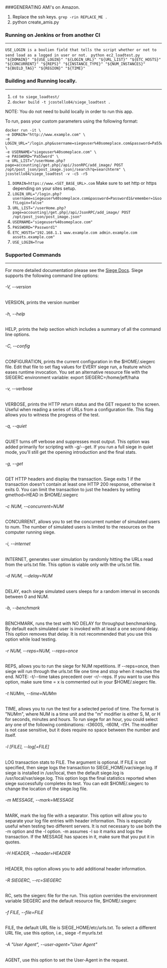 ###GENERATING AMI's on Amazon.
1. Replace the ssh keys. ```grep -rin REPLACE_ME .```
1. python create_amis.py 

### Running on Jenkins or from another CI
-----------------------------------------
```USE_LOGIN is a boolien field that tells the script whether or not to send load as a logged in user or not. ```
```python ec2_loadtest.py "${DOMAIN}" "${USE_LOGIN}" "${LOGIN_URL}" "${URL_LIST}" "${ETC_HOSTS}" "${CONCURRENT}" "${REPS}" "${INSTANCE_TYPE}" "${NUM_INSTANCES}" "${BUILD_TAG}" "${REGION}" "${TIME}"```


### Building and Running locally.
---------------------------
1. ```cd to siege_loadtest/```
2. ```docker build -t jcostello84/siege_loadtest .```

NOTE: You do not need to build locally in order to run this app. 

To run, pass your custom parameters using the following format:

```
docker run -it \
-e DOMAIN="http://www.example.com" \
-e LOGIN_URL="/login.php&username=siegeuser%40someplace.com&password=Pa55word" \
-e USERNAME="siegeuser%40someplace.com" \
-e PASSWORD="Pa55word" \
-e URL_LIST="/userHome.php?page=accounting|/get.php|/api/JsonRPC/add_image/ POST /opt/post_json/post_image.json|/search?q=searchterm" \
jcostello84/siege_loadtest -v -c5 -r5
```

1. ```DOMAIN=https://www.<SET_BASE_URL>.com``` Make sure to set http or https depending on your sites setup.
2. ```LOGIN_URL="/login.php?username=siegeuser%40someplace.com&password=Password1&remember=1&softLogin=false"```
3. ```URL_LIST="/userHome.php?page=accounting|/get.php|/api/JsonRPC/add_image/ POST /opt/post_json/post_image.json"```
4. ```USERNAME="siegeuser%40someplace.com"```
5. ```PASSWORD="Password1" ```
6. ```ETC_HOSTS="192.168.1.1 www.example.com admin.example.com assets.example.com"```
7. ```USE_LOGIN=True```

### Supported Commands
------------------------
For more detailed documentation please see the [Siege Docs](http://linux.die.net/man/1/siege). Siege supports the following command line options:

###### -V, --version
VERSION, prints the version number

###### -h, --help
HELP, prints the help section which includes a summary of all the command line options.

###### -C, --config
CONFIGURATION, prints the current configuration in the $HOME/.siegerc file. Edit that file to set flag values for EVERY siege run, a feature which eases runtime invocation. You set an alternative resource file with the SIEGERC environment variable: export SIEGERC=/home/jeff/haha

###### -v, --verbose
VERBOSE, prints the HTTP return status and the GET request to the screen. Useful when reading a series of URLs from a configuration file. This flag allows you to witness the progress of the test.

###### -q, --quiet
QUIET turns off verbose and suppresses most output. This option was added primarily for scripting with -g/--get. If you run a full siege in quiet mode, you'll still get the opening introduction and the final stats.

###### -g, --get
GET HTTP headers and display the transaction. Siege exits 1 if the transaction doesn't contain at least one HTTP 200 response, otherwise it exits 0. You can limit the transaction to just the headers by setting gmethod=HEAD in $HOME/.siegerc

###### -c NUM, --concurrent=NUM
CONCURRENT, allows you to set the concurrent number of simulated users to num. The number of simulated users is limited to the resources on the computer running siege.

###### -i, --internet
INTERNET, generates user simulation by randomly hitting the URLs read from the urls.txt file. This option is viable only with the urls.txt file.

###### -d NUM, --delay=NUM
DELAY, each siege simulated users sleeps for a random interval in seconds between 0 and NUM.

###### -b, --benchmark
BENCHMARK, runs the test with NO DELAY for throughput benchmarking. By default each simulated user is invoked with at least a one second delay. This option removes that delay. It is not recommended that you use this option while load testing.

###### -r NUM, --reps=NUM, --reps=once
REPS, allows you to run the siege for NUM repetitions. If --reps=once, then siege will run through the urls.txt file one time and stop when it reaches the end. NOTE: -t/--time takes precedent over -r/--reps. If you want to use this option, make sure time = x is commented out in your $HOME/.siegerc file.

###### -t NUMm, --time=NUMm
TIME, allows you to run the test for a selected period of time. The format is "NUMm", where NUM is a time unit and the "m" modifier is either S, M, or H for seconds, minutes and hours. To run siege for an hour, you could select any one of the following combinations: -t3600S, -t60M, -t1H. The modifier is not case sensitive, but it does require no space between the number and itself.

###### -l [FILE], --log[=FILE]
LOG transaction stats to FILE. The argument is optional. If FILE is not specified, then siege logs the transaction to SIEGE_HOME/var/siege.log. If siege is installed in /usr/local, then the default siege.log is /usr/local/var/siege.log. This option logs the final statistics reported when siege successfully completes its test. You can edit $HOME/.siegerc to change the location of the siege.log file.

###### -m MESSAGE, --mark=MESSAGE
MARK, mark the log file with a separator. This option will allow you to separate your log file entries with header information. This is especially useful when testing two different servers. It is not necessary to use both the -m option and the -l option. -m assumes -l so it marks and logs the transaction. If the MESSAGE has spaces in it, make sure that you put it in quotes.

###### -H HEADER, --header=HEADER
HEADER, this option allows you to add additional header information.

###### -R SIEGERC, --rc=SIEGERC
RC, sets the siegerc file for the run. This option overrides the environment variable SIEGERC and the default resource file, $HOME/.siegerc

###### -f FILE, --file=FILE
FILE, the default URL file is SIEGE_HOME/etc/urls.txt. To select a different URL file, use this option, i.e., siege -f myurls.txt

###### -A "User Agent", --user-agent="User Agent"
AGENT, use this option to set the User-Agent in the request.

